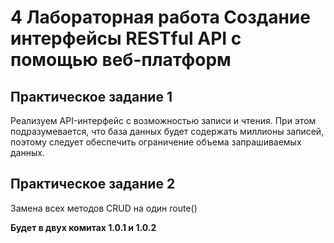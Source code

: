 # 4 Лабораторная работа Создание интерфейсы RESTful API с помощью веб-платформ

## Практическое задание 1
Реализуем API-интерфейс с возможностью записи и чтения. При этом подразумевается, что база данных будет содержать миллионы записей, поэтому следует
обеспечить ограничение объема запрашиваемых данных.

## Практическое задание 2
Замена всех методов CRUD на один route()

**Будет в двух комитах 1.0.1 и 1.0.2**
